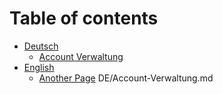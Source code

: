 # Table of contents

* [Deutsch](README.md)
  * [Account Verwaltung](deutsch/Account-Verwaltung.md)
* [English](english/README.md)
  * [Another Page](english/another-page.md)
DE/Account-Verwaltung.md
